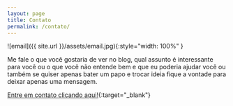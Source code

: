 ```yaml
---
layout: page
title: Contato
permalink: /contato/
---
```


![email]({{ site.url }}/assets/email.jpg){:style="width: 100%" }

Me fale o que você gostaria de ver no blog, qual assunto é interessante para você ou o que você não entende bem e que eu poderia ajudar você ou também se quiser apenas bater um papo e trocar ideia fique a vontade para deixar apenas uma mensagem.

[Entre em contato clicando aqui!](https://goo.gl/forms/woRBGtLKW7Dpospi1){:target="_blank"}